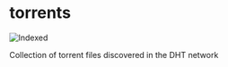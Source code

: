 torrents 
========
![Indexed](https://img.shields.io/badge/indexed-180237-blue)

Collection of torrent files discovered in the DHT network
